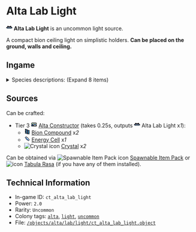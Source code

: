 # Alta Lab Light

<img src="https://raw.githubusercontent.com/Ceterai/Enternia/main/objects/alta/lab/light/icon.png" alt="Alta Lab Light icon" loading="lazy" width="auto" height="16px"/> **Alta Lab Light** is an uncommon light source.

A compact bion ceiling light on simplistic holders. **Can be placed on the ground, walls and ceiling.**

## Ingame

<details markdown="1"><summary>Species descriptions: (Expand 8 items)</summary>

- Alta: A basic ceiling light, you can find these in most alta labs.
- Apex: A light fixture made from metal.
- Avian: It's a light, but not an attractive one.
- Floran: Shiny lightsss.
- Glitch: Impressed. This light functions superbly.
- Human: These lights are great, until they start flickering.
- Hylotl: This light is harsh and unforgiving.
- Novakid: A light that works, what more could you want?

</details>

## Sources

Can be crafted:

- Tier 3 ![ ](https://raw.githubusercontent.com/Ceterai/Enternia/main/objects/alta/crafting/constructor/icon3.png) [Alta Constructor](https://ceterai.github.io/MyEnternia/Wiki/AltaConstructor) (takes 0.25s, outputs <img src="https://raw.githubusercontent.com/Ceterai/Enternia/main/objects/alta/lab/light/icon.png" alt="Alta Lab Light icon" loading="lazy" width="auto" height="16px"/> Alta Lab Light x*1*):
  - <img src="https://raw.githubusercontent.com/Ceterai/Enternia/main/items/generic/crafting/alta/bion.png" alt="Bion Compound icon" loading="lazy" width="auto" height="16px"/> [Bion Compound](https://ceterai.github.io/MyEnternia/Wiki/BionCompound) x*2*
  - <img src="https://raw.githubusercontent.com/Ceterai/Enternia/main/items/generic/crafting/alta/energy_cell.png" alt="Energy Cell icon" loading="lazy" width="auto" height="16px"/> [Energy Cell](https://ceterai.github.io/MyEnternia/Wiki/EnergyCell) x*1*
  - <img src="https://starbounder.org/mediawiki/images/3/31/Crystal.png" alt="Crystal icon" loading="lazy" width="12px" height="16px"/> [Crystal](https://starbounder.org/Crystal) x*2*

Can be obtained via <img src="https://raw.githubusercontent.com/Silverfeelin/Starbound-SpawnableItemPack/master/interface/sip/iconSmall.png" alt="Spawnable Item Pack icon" width="18" height="14"/> [Spawnable Item Pack](https://steamcommunity.com/sharedfiles/filedetails/?id=733665104) or <img src="https://steamuserimages-a.akamaihd.net/ugc/263843960696222713/3EC9A7C005541F7D577EBCB8C5736B4EFC9973D6/" alt="icon" width="8" height="12"/> [Tabula Rasa](https://community.playstarbound.com/resources/the-tabula-rasa.3222/) (if you have any of them installed).

## Technical Information

- In-game ID: `ct_alta_lab_light`
- Power: `2.0`
- Rarity: `Uncommon`
- Colony tags: [`alta`](https://ceterai.github.io/MyEnternia/Wiki/Tags/Alta), [`light`](https://ceterai.github.io/MyEnternia/Wiki/Tags/Light), [`uncommon`](https://ceterai.github.io/MyEnternia/Wiki/Tags/Uncommon)
- File: [`/objects/alta/lab/light/ct_alta_lab_light.object`](https://github.com/Ceterai/Enternia/blob/main/objects/alta/lab/light/ct_alta_lab_light.object)

